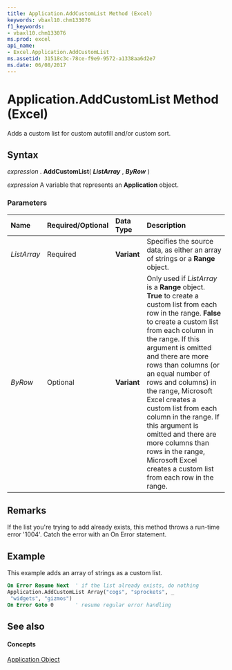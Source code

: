 ```yaml
---
title: Application.AddCustomList Method (Excel)
keywords: vbaxl10.chm133076
f1_keywords:
- vbaxl10.chm133076
ms.prod: excel
api_name:
- Excel.Application.AddCustomList
ms.assetid: 31518c3c-78ce-f9e9-9572-a1338aa6d2e7
ms.date: 06/08/2017
---
```



# Application.AddCustomList Method (Excel)

Adds a custom list for custom autofill and/or custom sort.


## Syntax

 _expression_ . **AddCustomList**( **_ListArray_** , **_ByRow_** )

 _expression_ A variable that represents an **Application** object.


### Parameters



|**Name**|**Required/Optional**|**Data Type**|**Description**|
|:-----|:-----|:-----|:-----|
| _ListArray_|Required| **Variant**|Specifies the source data, as either an array of strings or a  **Range** object.|
| _ByRow_|Optional| **Variant**|Only used if  _ListArray_ is a **Range** object. **True** to create a custom list from each row in the range. **False** to create a custom list from each column in the range. If this argument is omitted and there are more rows than columns (or an equal number of rows and columns) in the range, Microsoft Excel creates a custom list from each column in the range. If this argument is omitted and there are more columns than rows in the range, Microsoft Excel creates a custom list from each row in the range.|

## Remarks

If the list you're trying to add already exists, this method throws a run-time error '1004'. Catch the error with an On Error statement.


## Example

This example adds an array of strings as a custom list.


```vb
On Error Resume Next  ' if the list already exists, do nothing
Application.AddCustomList Array("cogs", "sprockets", _ 
 "widgets", "gizmos")
On Error Goto 0       ' resume regular error handling
```


## See also


#### Concepts


[Application Object](Excel.Application(objec).md)

